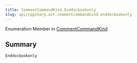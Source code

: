 ```yaml
---
title: CommentCommandKind.Enddocbookonly
slug: api/cppsharp.ast.commentcommandkind.enddocbookonly
---
```

Enumeration Member in [CommentCommandKind](/api/cppsharp/ast/commentcommandkind)

## Summary



```csharp
Enddocbookonly
```


